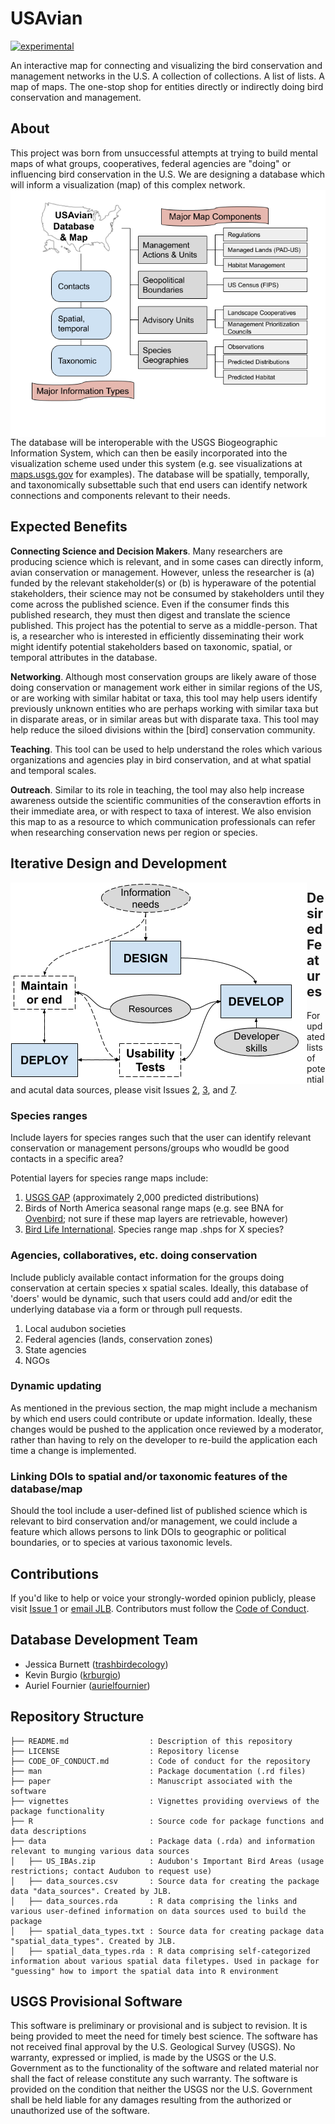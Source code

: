 # USAvian
[![experimental](http://badges.github.io/stability-badges/dist/experimental.svg)](http://github.com/badges/stability-badges)

An interactive map for connecting and visualizing the bird conservation and management networks in the U.S.  A collection of collections. A list of lists. A map of maps. The one-stop shop for entities directly or indirectly doing bird conservation and management.

## About
This project was born from unsuccessful attempts at trying to build mental maps of what groups, cooperatives, federal agencies are "doing" or influencing bird conservation in the U.S. We are designing a database which will inform a visualization (map) of this complex network. 
<img style="float: left;" src="/images/cdi_concept_img.png">

The database will be interoperable with the USGS Biogeographic Information System, which can then be easily incorporated into the visualization scheme used under this system (e.g. see visualizations at [maps.usgs.gov](maps.usgs.gov) for  examples). The database will be spatially, temporally, and taxonomically subsettable such that end users can identify network connections and components relevant to their needs. 

## Expected Benefits
__Connecting Science and Decision Makers__. Many researchers are producing science which is relevant, and in some cases can directly inform, avian conservation or management. However, unless the researcher is (a) funded by the relevant stakeholder(s) or (b) is hyperaware of the potential stakeholders, their science may not be consumed by stakeholders until they come across the published science. Even if the consumer finds this published research, they must then digest and translate the science published. This project has the potential to serve as a middle-person. That is, a researcher who is interested in efficiently disseminating their work might identify potential stakeholders based on taxonomic, spatial, or temporal attributes in the database. 

__Networking__. Although most conservation groups are likely aware of those doing conservation or management work either in similar regions of the US, or are working with similar habitat or taxa, this tool may help users identify previously unknown entities who are perhaps working with similar taxa but in disparate areas, or in similar areas but with disparate taxa. This tool may help reduce the siloed divisions within the [bird] conservation community. 

__Teaching__. This tool can be used to help understand the roles which various organizations and agencies play in bird conservation, and at what spatial and temporal scales. 

__Outreach__. Similar to its role in teaching, the tool may also help increase awareness outside the scientific communities of the conseravtion efforts in their immediate area, or with respect to taxa of interest. We also envision this map to as a resource to which communication professionals can refer when researching conservation news per region or species.

## Iterative Design and Development 
<img style="float: left;" src="/images/usability_concept.png">

## Desired Features
For updated lists of potential and acutal data sources, please visit Issues [2](https://github.com/TrashBirdEcology/USAvian/issues/2), [3](https://github.com/TrashBirdEcology/USAvian/issues/3),  and [7](https://github.com/TrashBirdEcology/USAvian/issues/7). 


### Species ranges
Include layers for species ranges such that the user can identify relevant conservation or management persons/groups who woudld be good contacts in a specific area? 

Potential layers for species range maps include: 
1. [USGS GAP](https://www.usgs.gov/core-science-systems/science-analytics-and-synthesis/gap/science/species) (approximately 2,000 predicted distributions)
1. Birds of North America seasonal range maps (e.g. see BNA for [Ovenbird](https://www.allaboutbirds.org/guide/Ovenbird/maps-range); not sure if these map layers are retrievable, however)
1. [Bird Life International](). Species range map .shps for X species?


### Agencies, collaboratives, etc. doing conservation
Include publicly available contact information for the groups doing conservation at certain species x spatial scales. Ideally, this database of 'doers' would be dynamic, such that users could add and/or edit the underlying database via a form or through pull requests. 

1. Local audubon societies
1. Federal agencies (lands, conservation zones)
1. State agencies
1. NGOs


### Dynamic updating
As mentioned in the previous section, the map might include a mechanism by which end users could contribute or update information. Ideally, these changes would be pushed to the application once reviewed by a moderator, rather than having to rely on the developer to re-build the application each time a change is implemented. 

### Linking DOIs to spatial and/or taxonomic features of the database/map
Should the tool include a user-defined list of published science which is relevant to bird conservation and/or management, we could include a feature which allows persons to link DOIs to geographic or political boundaries, or to species at various taxonomic levels.  


## Contributions
If you'd like to help or voice your strongly-worded opinion publicly, please visit [Issue 1](https://github.com/TrashBirdEcology/USAvian/issues/1) or [email JLB](mailto:jessicaleighburnett@gmail.com). Contributors must follow the [Code of Conduct](CODE_OF_CONDUCT.md).

## Database Development Team
- Jessica Burnett ([trashbirdecology](https://github.com/trashbirdecology))
- Kevin Burgio ([krburgio](https://github.com/rburgio))
- Auriel Fournier ([aurielfournier](https://github.com/aurielfournier))

## Repository Structure
```
├── README.md                  : Description of this repository
├── LICENSE                    : Repository license
├── CODE_OF_CONDUCT.md         : Code of conduct for the repository
├── man                        : Package documentation (.rd files)
├── paper                      : Manuscript associated with the software
├── vignettes                  : Vignettes providing overviews of the package functionality
├── R                          : Source code for package functions and data descriptions
├── data                       : Package data (.rda) and information relevant to munging various data sources
│   ├── US_IBAs.zip            : Audubon's Important Bird Areas (usage restrictions; contact Audubon to request use)
│   ├── data_sources.csv       : Source data for creating the package data "data_sources". Created by JLB. 
│   ├── data_sources.rda       : R data comprising the links and various user-defined information on data sources used to build the package
│   ├── spatial_data_types.txt : Source data for creating package data "spatial_data_types". Created by JLB. 
│   ├── spatial_data_types.rda : R data comprising self-categorized information about various spatial data filetypes. Used in package for "guessing" how to import the spatial data into R environment
```
<!--- │       ├──               : --->


## USGS Provisional Software
This software is preliminary or provisional and is subject to revision. It is being provided to meet the need for timely best science. The software has not received final approval by the U.S. Geological Survey (USGS). No warranty, expressed or implied, is made by the USGS or the U.S. Government as to the functionality of the software and related material nor shall the fact of release constitute any such warranty. The software is provided on the condition that neither the USGS nor the U.S. Government shall be held liable for any damages resulting from the authorized or unauthorized use of the software.
